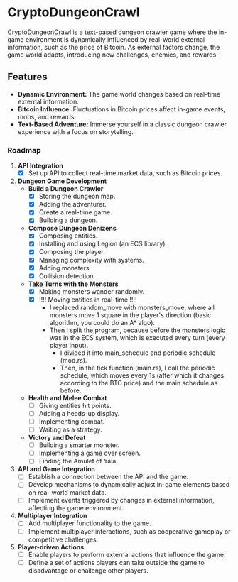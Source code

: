 # CryptoDungeonCrawl
CryptoDungeonCrawl is a text-based dungeon crawler game where the in-game environment is dynamically influenced by real-world external information, such as the price of Bitcoin. As external factors change, the game world adapts, introducing new challenges, enemies, and rewards.

## Features
- **Dynamic Environment:** The game world changes based on real-time external information.
- **Bitcoin Influence:** Fluctuations in Bitcoin prices affect in-game events, mobs, and rewards.
- **Text-Based Adventure:** Immerse yourself in a classic dungeon crawler experience with a focus on storytelling.

### Roadmap

1. **API Integration**
   - [x] Set up API to collect real-time market data, such as Bitcoin prices.

2. **Dungeon Game Development**
   - **Build a Dungeon Crawler**
     - [x] Storing the dungeon map.
     - [x] Adding the adventurer.
     - [x] Create a real-time game.
     - [x] Building a dungeon.
         
   - **Compose Dungeon Denizens**
     - [x] Composing entities.
     - [x] Installing and using Legion (an ECS library).
     - [x] Composing the player.
     - [x] Managing complexity with systems.
     - [x] Adding monsters.
     - [x] Collision detection.

   - **Take Turns with the Monsters**
     - [x] Making monsters wander randomly.
     - [x] !!!! Moving entities in real-time !!!!
       - I replaced random_move with monsters_move, where all monsters move 1 square in the player's direction (basic algorithm, you could do an A* algo).
       - Then I split the program, because before the monsters logic was in the ECS system, which is executed every turn (every player input).
         - I divided it into main_schedule and periodic schedule (mod.rs).
         - Then, in the tick function (main.rs), I call the periodic schedule, which moves every 1s (after which it changes according to the BTC price) and the main schedule as before.

   - **Health and Melee Combat**
     - [ ] Giving entities hit points.
     - [ ] Adding a heads-up display.
     - [ ] Implementing combat.
     - [ ] Waiting as a strategy.

   - **Victory and Defeat**
     - [ ] Building a smarter monster.
     - [ ] Implementing a game over screen.
     - [ ] Finding the Amulet of Yala.

3. **API and Game Integration**
   - [ ] Establish a connection between the API and the game.
   - [ ] Develop mechanisms to dynamically adjust in-game elements based on real-world market data.
   - [ ] Implement events triggered by changes in external information, affecting the game environment.

4. **Multiplayer Integration**
   - [ ] Add multiplayer functionality to the game.
   - [ ] Implement multiplayer interactions, such as cooperative gameplay or competitive challenges.

5. **Player-driven Actions**
   - [ ] Enable players to perform external actions that influence the game.
   - [ ] Define a set of actions players can take outside the game to disadvantage or challenge other players.
